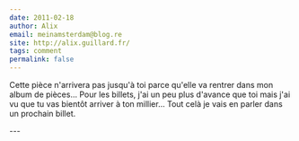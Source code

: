 ```yaml
---
date: 2011-02-18
author: Alix
email: meinamsterdam@blog.re
site: http://alix.guillard.fr/
tags: comment
permalink: false
---
```


<p>
Cette pièce n'arrivera pas jusqu'à toi parce qu'elle va rentrer dans mon album de pièces... Pour les billets, j'ai un peu plus d'avance que toi mais j'ai vu que tu vas bientôt arriver à ton millier... Tout celà je vais en parler dans un prochain billet.
</p>
---